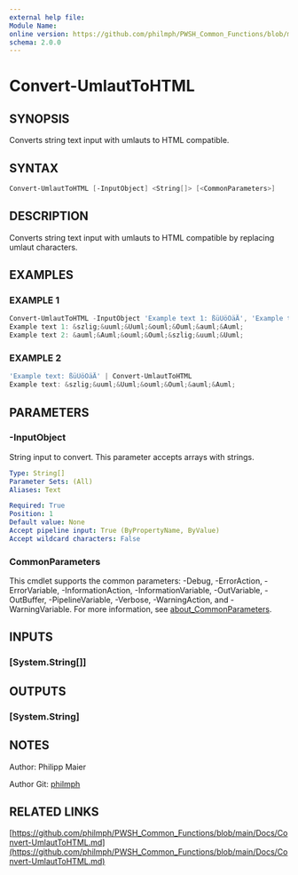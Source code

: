 ```yaml
---
external help file:
Module Name:
online version: https://github.com/philmph/PWSH_Common_Functions/blob/main/Docs/Convert-UmlautToHTML.md
schema: 2.0.0
---
```


# Convert-UmlautToHTML

## SYNOPSIS

Converts string text input with umlauts to HTML compatible.

## SYNTAX

```powershell
Convert-UmlautToHTML [-InputObject] <String[]> [<CommonParameters>]
```

## DESCRIPTION

Converts string text input with umlauts to HTML compatible by replacing umlaut characters.

## EXAMPLES

### EXAMPLE 1

```powershell
Convert-UmlautToHTML -InputObject 'Example text 1: ßüÜöÖäÄ', 'Example text 2: äÄöÖßüÜ'
Example text 1: &szlig;&uuml;&Uuml;&ouml;&Ouml;&auml;&Auml;
Example text 2: &auml;&Auml;&ouml;&Ouml;&szlig;&uuml;&Uuml;
```

### EXAMPLE 2

```powershell
'Example text: ßüÜöÖäÄ' | Convert-UmlautToHTML
Example text: &szlig;&uuml;&Uuml;&ouml;&Ouml;&auml;&Auml;
```

## PARAMETERS

### -InputObject

String input to convert.
This parameter accepts arrays with strings.

```yaml
Type: String[]
Parameter Sets: (All)
Aliases: Text

Required: True
Position: 1
Default value: None
Accept pipeline input: True (ByPropertyName, ByValue)
Accept wildcard characters: False
```

### CommonParameters

This cmdlet supports the common parameters: -Debug, -ErrorAction, -ErrorVariable, -InformationAction, -InformationVariable, -OutVariable, -OutBuffer, -PipelineVariable, -Verbose, -WarningAction, and -WarningVariable. For more information, see [about_CommonParameters](http://go.microsoft.com/fwlink/?LinkID=113216).

## INPUTS

### [System.String[]]

## OUTPUTS

### [System.String]

## NOTES

Author: Philipp Maier

Author Git: [philmph](https://github.com/philmph)

## RELATED LINKS

[https://github.com/philmph/PWSH_Common_Functions/blob/main/Docs/Convert-UmlautToHTML.md](https://github.com/philmph/PWSH_Common_Functions/blob/main/Docs/Convert-UmlautToHTML.md)

